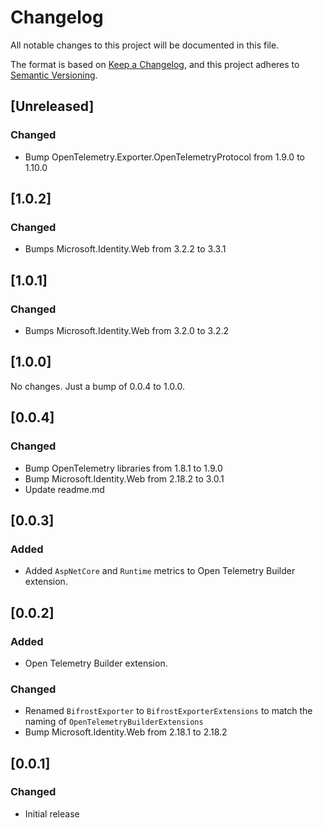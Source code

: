 # Changelog

All notable changes to this project will be documented in this file.

The format is based on [Keep a Changelog](https://keepachangelog.com/en/1.0.0/),
and this project adheres to [Semantic Versioning](https://semver.org/spec/v2.0.0.html).

## [Unreleased]
### Changed
- Bump OpenTelemetry.Exporter.OpenTelemetryProtocol from 1.9.0 to 1.10.0

## [1.0.2]
### Changed
- Bumps Microsoft.Identity.Web from 3.2.2 to 3.3.1

## [1.0.1]
### Changed
- Bumps Microsoft.Identity.Web from 3.2.0 to 3.2.2

## [1.0.0]
No changes. Just a bump of 0.0.4 to 1.0.0.

## [0.0.4]
### Changed
- Bump OpenTelemetry libraries from 1.8.1 to 1.9.0
- Bump Microsoft.Identity.Web from 2.18.2 to 3.0.1
- Update readme.md

## [0.0.3]
### Added
- Added `AspNetCore` and `Runtime` metrics to Open Telemetry Builder extension.

## [0.0.2]
### Added
- Open Telemetry Builder extension.
  
### Changed
- Renamed `BifrostExporter` to `BifrostExporterExtensions` to match the naming of `OpenTelemetryBuilderExtensions`
- Bump Microsoft.Identity.Web from 2.18.1 to 2.18.2

## [0.0.1]
### Changed
- Initial release
